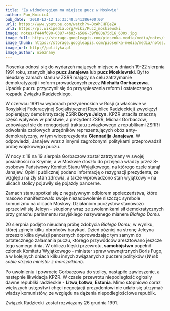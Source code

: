 ```yaml
---
title: 'Za widnokręgiem ma miejsce pucz w Moskwie'
author: Pan_Kmicic4
pub_date: '2018-12-12 15:33:48.541386+00:00'
url1: https://www.youtube.com/watch?v=BxAhCHFBeZA
url2: https://pl.wikipedia.org/wiki/Pucz_moskiewski
image: notes/f444f690-0387-4b03-a586-39f880a75d16_600x.jpg
image_full: https://storage.googleapis.com/piosenka-media/media/notes/f444f690-0387-4b03-a586-39f880a75d16_600x.jpg
image_thumb: https://storage.googleapis.com/piosenka-media/media/notes/f444f690-0387-4b03-a586-39f880a75d16_600x.jpg.0x300_q85_upscale.jpg
image_url: http://polityka.pl
image_author: nieznany
---
```


Piosenka odnosi się do wydarzeń mających miejsce w dniach 19\-22 sierpnia 1991 roku, znanych jako **pucz Janajewa** lub **pucz Moskiewski**. Był to nieudany zamach stanu w ZSRR mający na celu zatrzymanie demokratyzacji i reform prowadzonych przez **Michaiła Gorbaczowa**. Upadek puczu przyczynił się do przyspieszenia reform i ostatecznego rozpadu Związku Radzieckiego.

W czerwcu 1991 w wyborach prezydenckich w Rosji \(a właściwie w Rosyjskiej Federacyjnej Socjalistycznej Republice Radzieckiej\) zwyciężył popierający demokratyzację ZSRR **Borys Jelcyn.** KPZR utraciła znaczną część wpływów w państwie, a prezydent ZSRR, Michaił Gorbaczow, zobowiązał się do renegocjacji traktatu związkowego z republikami ZSRR i odwołania czołowych urzędników reprezentujących obóz anty\-demokratyczny, w tym wiceprezydenta **Giennadija Janajewa**. W odpowiedzi, Janajew wraz z innymi zagrożonymi politykami przeprowadził próbę wojskowego puczu.

W nocy z 18 na 19 sierpnia Gorbaczow został zatrzymany w swojej posiadłości na Krymie, a w Moskwie doszło do przejęcia władzy przez 8\-osobowy Państwowy Komitet Stanu Wyjątkowego, na którego czele stanął Janajew. Opinii publicznej podano informację o rezygnacji prezydenta, ze względu na zły stan zdrowia, a także wprowadzono stan wyjątkowy – na ulicach stolicy pojawiły się pojazdy pancerne. 

Zamach stanu spotkał się z negatywnym odbiorem społeczeństwa, które masowo manifestowało swoje niezadowolenie niszcząc symbole komunizmu na ulicach Moskwy. Działaniom puczystów stanowczo sprzeciwił się Jelcyn – skupiony wraz ze zwolennikami sił demokratycznych przy gmachu parlamentu rosyjskiego nazywanego mianem _Białego Domu_. 

20 sierpnia podjęto nieudaną próbę zdobycia _Białego Domu_, w wyniku, której zginęło kilku obrońców barykad. Dzień później na stronę Jelcyna przeszło kilka dywizji pancernych doprowadzając tym samym do ostatecznego załamania puczu, którego przywódców aresztowano jeszcze tego samego dnia. W obliczu klęski przewrotu, **samobójstwo** popełnił członek Komitetu Wyjątkowego \- minister spraw wewnętrznych Boris Fugo, a w kolejnych dniach kilku innych związanych z puczem polityków \(_W łeb sobie strzela minister z marszałkiem_\).

Po uwolnieniu i powrocie Gorbaczowa do stolicy, nastąpiło zawieszenie, a następnie likwidacja KPZR. W czasie przewrotu niepodległość ogłosiły dawne republiki radzieckie \- **Litwa**,**Łotwa**, **Estonia**. Mimo stopniowo coraz większych ustępstw i chęci negocjacji prezydentowi nie udało się utrzymać władzy komunistów, ze względu na dążenia niepodległościowe republik. 

Związek Radziecki został rozwiązany 26 grudnia 1991.